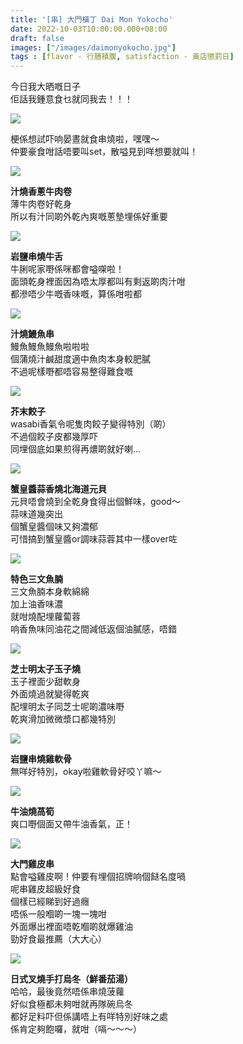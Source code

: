 ```yaml
---
title: '[串] 大門橫丁 Dai Mon Yokocho'
date: 2022-10-03T10:00:00.000+08:00
draft: false
images: ["/images/daimonyokocho.jpg"]
tags : [flavor - 行膳積腹, satisfaction - 黃店懲罰日]
---
```


今日我大晒嘅日子  
佢話我鍾意食乜就同我去！！！  

![](/images/daimonyokocho.jpg)

梗係想試吓响晏晝就食串燒啦，嘿嘿～  
仲要豪食咁話唔要叫set，散嗌見到咩想要就叫！  

![](/images/daimonyokocho1.jpg)

**汁燒香蔥牛肉卷**  
薄牛肉卷好乾身  
所以有汁同啲外乾內爽嘅蔥墊埋係好重要  

![](/images/daimonyokocho2.jpg)

**岩鹽串燒牛舌**  
牛脷呢家嘢係咪都會嗌㗎啦！  
面頭乾身裡面因為唔太厚都叫有剩返啲肉汁咁  
都滲唔少牛嘅香味嘅，算係咁啦都  

![](/images/daimonyokocho3.jpg)

**汁燒鰻魚串**  
鰻魚鰻魚鰻魚啦啦啦  
個蒲燒汁鹹甜度適中魚肉本身較肥膩  
不過呢樣嘢都唔容易整得難食嘅  

![](/images/daimonyokocho4.jpg)

**芥末餃子**  
wasabi香氣令呢隻肉餃子變得特別（啲）  
不過個餃子皮都幾厚吓  
同埋個底如果煎得再燶啲就好喇...  

![](/images/daimonyokocho5.jpg)

**蟹皇醬蒜香燒北海道元貝**  
元貝唔會燒到全乾身食得出個鮮味，good～  
蒜味道幾突出  
個蟹皇醬個味又夠濃郁  
可惜搞到蟹皇醬or調味蒜蓉其中一樣over咗  

![](/images/daimonyokocho6.jpg)

**特色三文魚腩**  
三文魚腩本身軟綿綿  
加上油香味濃  
就咁燒配埋蘿蔔蓉  
响香魚味同油花之間減低返個油膩感，唔錯  

![](/images/daimonyokocho7.jpg)

**芝士明太子玉子燒**  
玉子裡面少甜軟身  
外面燒過就變得乾爽  
配埋明太子同芝士呢啲濃味嘢  
乾爽滑加微微漿口都幾特別  

![](/images/daimonyokocho8.jpg)

**岩鹽串燒雞軟骨**  
無咩好特別，okay啦雞軟骨好咬丫嘛～  

![](/images/daimonyokocho9.jpg)

**牛油燒萵筍**  
爽口嘢個面又帶牛油香氣，正！  

![](/images/daimonyokocho10.jpg)

**大門雞皮串**  
點會嗌雞皮啊！仲要有埋個招牌响個餸名度喎  
呢串雞皮超級好食  
個樣已經睇到好過癮  
唔係一般嗰啲一塊一塊咁  
外面爆出裡面唔乾嗰啲就爆雞油  
勁好食最推薦（大大心）  

![](/images/daimonyokocho11.jpg)

**日式叉燒手打烏冬（鮮番茄湯）**  
哈哈，最後竟然唔係串燒菠蘿  
好似食極都未夠咁就再隊碗烏冬  
都好足料吓但係講唔上有咩特別好味之處  
係肯定夠飽囉，就咁（嗝～～～）  


